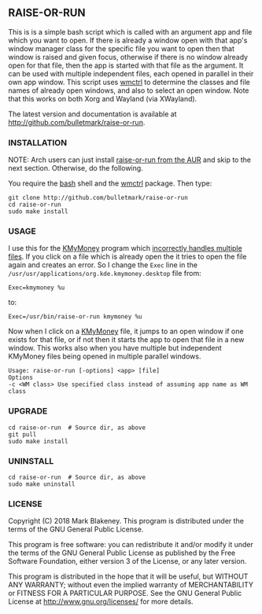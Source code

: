 ## RAISE-OR-RUN

This is is a simple bash script which is called with an argument app and
file which you want to open. If there is already a window open with that
app's window manager class for the specific file you want to open then
that window is raised and given focus, otherwise if there is no window
already open for that file, then the app is started with that file as
the argument. It can be used with multiple independent files, each opened in
parallel in their own app window. This script uses
[wmctrl](https://sites.google.com/site/tstyblo/wmctrl) to determine the
classes and file names of already open windows, and also to select an
open window. Note that this works on both Xorg and Wayland (via XWayland).

The latest version and documentation is available at
http://github.com/bulletmark/raise-or-run.

### INSTALLATION

NOTE: Arch users can just install [raise-or-run from the
AUR](https://aur.archlinux.org/packages/raise-or-run/) and skip to the next
section. Otherwise, do the following.

You require the [bash](https://www.gnu.org/software/bash/) shell and the
[wmctrl](https://sites.google.com/site/tstyblo/wmctrl)
package. Then type:

    git clone http://github.com/bulletmark/raise-or-run
    cd raise-or-run
    sudo make install

### USAGE

I use this for the [KMyMoney](https://kmymoney.org/) program which
[incorrectly handles multiple files](https://bugs.kde.org/show_bug.cgi?id=350850).
If you click on a file which is already open the it tries to open the
file again and creates an error. So I change the `Exec` line in the
`/usr/usr/applications/org.kde.kmymoney.desktop` file from:

    Exec=kmymoney %u

to:

    Exec=/usr/bin/raise-or-run kmymoney %u

Now when I click on a [KMyMoney](https://kmymoney.org/) file, it jumps
to an open window if one exists for that file, or if not then it starts
the app to open that file in a new window. This works also when you have
multiple but independent KMyMoney files being opened in multiple
parallel windows.

    Usage: raise-or-run [-options] <app> [file]
    Options
    -c <WM class> Use specified class instead of assuming app name as WM class

### UPGRADE

    cd raise-or-run  # Source dir, as above
    git pull
    sudo make install

### UNINSTALL

    cd raise-or-run  # Source dir, as above
    sudo make uninstall

### LICENSE

Copyright (C) 2018 Mark Blakeney. This program is distributed under the
terms of the GNU General Public License.

This program is free software: you can redistribute it and/or modify it
under the terms of the GNU General Public License as published by the
Free Software Foundation, either version 3 of the License, or any later
version.

This program is distributed in the hope that it will be useful, but
WITHOUT ANY WARRANTY; without even the implied warranty of
MERCHANTABILITY or FITNESS FOR A PARTICULAR PURPOSE. See the GNU General
Public License at <http://www.gnu.org/licenses/> for more details.

<!-- vim: se ai syn=markdown: -->
